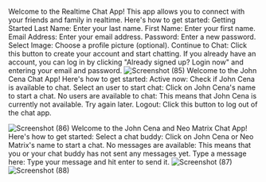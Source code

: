 Welcome to the Realtime Chat App! This app allows you to connect with your friends and family in realtime. Here's how to get started:
Getting Started
Last Name: Enter your last name.
First Name: Enter your first name.
Email Address: Enter your email address.
Password: Enter a new password.
Select Image: Choose a profile picture (optional).
Continue to Chat: Click this button to create your account and start chatting.
If you already have an account, you can log in by clicking "Already signed up? Login now" and entering your email and password.
![Screenshot (85)](https://github.com/abhisharma9876/chat-app/assets/86251863/c68e93b2-90a9-4ea5-ae41-2b9e8e8fdf5a)
Welcome to the John Cena Chat App! Here's how to get started:
Active now: Check if John Cena is available to chat.
Select an user to start chat: Click on John Cena's name to start a chat.
No users are available to chat: This means that John Cena is currently not available. Try again later.
Logout: Click this button to log out of the chat app.

![Screenshot (86)](https://github.com/abhisharma9876/chat-app/assets/86251863/c532c390-bac2-43a9-9a04-ab30a7fde14b)
Welcome to the John Cena and Neo Matrix Chat App! Here's how to get started:
Select a chat buddy: Click on John Cena or Neo Matrix's name to start a chat.
No messages are available: This means that you or your chat buddy has not sent any messages yet.
Type a message here: Type your message and hit enter to send it.
![Screenshot (87)](https://github.com/abhisharma9876/chat-app/assets/86251863/3514179a-dafd-4b0d-b1bc-6f430ea0dc14)
![Screenshot (88)](https://github.com/abhisharma9876/chat-app/assets/86251863/9ba76805-ea6d-4410-ac4f-47890be604d5)
